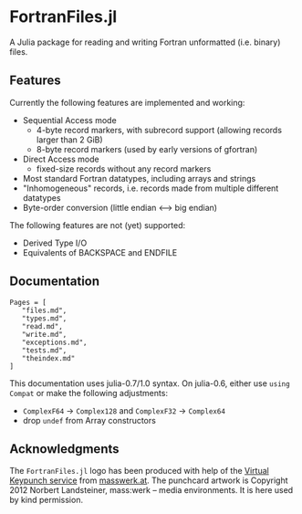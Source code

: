 # FortranFiles.jl

A Julia package for reading and writing Fortran unformatted (i.e. binary) files.


## Features ##

Currently the following features are implemented and working:

* Sequential Access mode
  * 4-byte record markers, with subrecord support (allowing records larger than 2 GiB)
  * 8-byte record markers (used by early versions of gfortran)
* Direct Access mode 
  * fixed-size records without any record markers
* Most standard Fortran datatypes, including arrays and strings
* "Inhomogeneous" records, i.e. records made from multiple different datatypes
* Byte-order conversion (little endian ⟷ big endian) 

The following features are not (yet) supported:

* Derived Type I/O
* Equivalents of BACKSPACE and ENDFILE


## Documentation

```@contents
Pages = [
   "files.md",
   "types.md",
   "read.md",
   "write.md",
   "exceptions.md",
   "tests.md",
   "theindex.md"
]
```

This documentation uses julia-0.7/1.0 syntax. On julia-0.6, either use `using Compat`
or make the following adjustments:
* `ComplexF64` -> `Complex128` and `ComplexF32` -> `Complex64`
* drop `undef` from Array constructors


## Acknowledgments

The `FortranFiles.jl` logo has been produced with help of the
[Virtual Keypunch service](http://www.masswerk.at/keypunch/)
from [masswerk.at](http://www.masswerk.at/).
The punchcard artwork is Copyright 2012 Norbert Landsteiner, mass:werk – media environments.
It is here used by kind permission.

